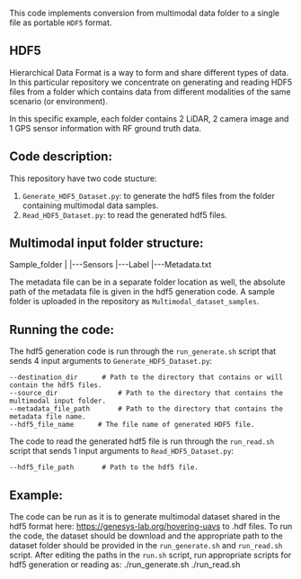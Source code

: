 This code implements conversion from multimodal data folder to a single file as portable `HDF5` format.

## HDF5
Hierarchical Data Format is a way to form and share different types of data. In this particular repository we concentrate on generating and reading HDF5 files from a folder which contains data from different modalities of the same scenario (or environment).

In this specific example, each folder contains 2 LiDAR, 2 camera image and 1 GPS sensor information with RF ground truth data.

## Code description:

This repository have two code stucture:

1. `Generate_HDF5_Dataset.py`: to generate the hdf5 files from the folder containing multimodal data samples.
2. `Read_HDF5_Dataset.py`: to read the generated hdf5 files.


## Multimodal input folder structure:
Sample_folder
	|
	|---Sensors
	|---Label
	|---Metadata.txt

The metadata file can be in a separate folder location as well, the absolute path of the metadata file is given in the hdf5 generation code. A sample folder is uploaded in the repository as `Multimodal_dataset_samples`.


## Running the code:

The hdf5 generation code is run through the `run_generate.sh` script that sends 4 input arguments to `Generate_HDF5_Dataset.py`: 

    --destination_dir      # Path to the directory that contains or will contain the hdf5 files.
    --source_dir	           # Path to the directory that contains the multimodal input folder.
    --metadata_file_path       # Path to the directory that contains the metadata file name.
    --hdf5_file_name      # The file name of generated HDF5 file.

The code to read the generated hdf5 file is run through the `run_read.sh` script that sends 1 input arguments to `Read_HDF5_Dataset.py`: 

    --hdf5_file_path       # Path to the hdf5 file.


## Example:
The code can be run as it is to generate multimodal dataset shared in the hdf5 format here: https://genesys-lab.org/hovering-uavs to .hdf files.
To run the code, the dataset should be download and the appropriate path to the dataset folder should be provided in the `run_generate.sh` and `run_read.sh` script.
After editing the paths in the `run.sh` script, run appropriate scripts for hdf5 generation or reading as:
	./run_generate.sh
	./run_read.sh
